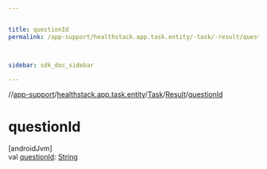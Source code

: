 ```yaml
---


title: questionId
permalink: /app-support/healthstack.app.task.entity/-task/-result/question-id.html



sidebar: sdk_doc_sidebar

---
```



//[app-support](/app-support.html)/[healthstack.app.task.entity](../../index.html)/[Task](../index.html)/[Result](index.html)/[questionId](question-id.html)



# questionId



[androidJvm]\
val [questionId](question-id.html): [String](https://kotlinlang.org/api/latest/jvm/stdlib/kotlin/-string/index.html)






